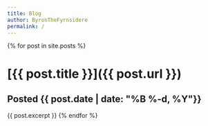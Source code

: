 ```yaml
---
title: Blog
author: ByronTheFyrnsidere
permalink: /
---
```


{% for post in site.posts %}
# [{{ post.title }}]({{ post.url }})

## Posted {{ post.date | date: "%B %-d, %Y"}}

{{ post.excerpt }}
{% endfor %}
